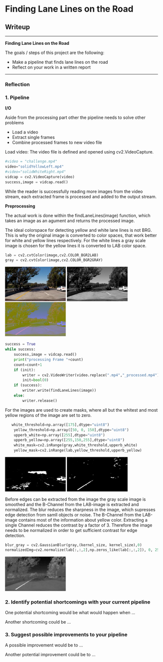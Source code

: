 # **Finding Lane Lines on the Road** 

## Writeup

---

**Finding Lane Lines on the Road**

The goals / steps of this project are the following:
* Make a pipeline that finds lane lines on the road
* Reflect on your work in a written report


[//]: # (Image References)

[image1]: ./examples/grayscale.jpg "Grayscale"

---

### Reflection

### 1. Pipeline

**I/O**

Aside from the processing part other the pipeline needs to solve other problems
  - Load a video
  - Extract single frames
  - Combine processed frames to new video file

Load video:
The video file is defined and opened using cv2.VideoCapture.
```python
#video = "challenge.mp4"
video="solidYellowLeft.mp4"
#video="solidWhiteRight.mp4"
vidcap = cv2.VideoCapture(video)
success,image = vidcap.read()
```
While the reader is successfully reading more images from the video stream, each extracted frame is processed and added to the output stream. 

**Preprocessing**

The actual work is done within the findLaneLines(image) function, which takes an image as an agument and returns the processed image.

The ideal colorspace for detecting yellow and white lane lines is not BRG. This is why the original image is converted to color spaces, that work better for white and yellow lines respectively. For the white lines a gray scale image is chosen for the yellow lines it is converted to LAB color space.
```python
lab = cv2.cvtColor(image,cv2.COLOR_BGR2LAB)
gray = cv2.cvtColor(image,cv2.COLOR_BGR2GRAY)
```
<img src="frame139/frame139.jpg" width="200" alt="Original Image" />  <img src="frame139/frame139gray.jpg" width="200" alt="Gray Image" />  <img src="frame139/frame139lab.jpg" width="200" alt="LAB Image" />


```python
success = True
while success:
    success,image = vidcap.read()
    print("processing Frame "+count)
    count=count+1
    if (init):
        writer = cv2.VideoWriter(video.replace(".mp4","_processed.mp4"),fourcc, fps, (image.shape[1],image.shape[0]))
        init=bool(0)
    if (success):
        writer.write(findLaneLines(image))
    else:
        writer.release()
```
For the images are used to create masks, where all but the whitest and most yellow regions of the image are set to zero.
```python
   white_threshold=np.array([175],dtype="uint8")
    yellow_threshold=np.array([50, 0, 150],dtype="uint8")
    upperb_white=np.array([255],dtype="uint8")
    upperb_yellow=np.array([255,150,255],dtype="uint8")
    white_mask=cv2.inRange(gray,white_threshold,upperb_white)
    yellow_mask=cv2.inRange(lab,yellow_threshold,upperb_yellow)
```

<img src="frame139/frame139white_mask.jpg" width="200" alt="White Mask" />  <img src="frame139/frame139yellow_mask.jpg" width="200" alt="Yellow Mask" /> 

Before edges can be extracted from the image the gray scale image is smoothed and the B-Channel from the LAB-image is extracted and normalized. The blur reduces the sharpness in the image, which supresses edge detection from samll objects or noise. The B-Channel from the LAB-image contains most of the information about yellow color. Extracting a single Channel reduces the contrast by a factor of 3. Therefore the image needs to be normalized in order to get sufficient contrast for edge detection.

```python
blur_gray = cv2.GaussianBlur(gray,(kernel_size, kernel_size),0)
normalizedImg=cv2.normalize(lab[:,:,2],np.zeros_like(lab[:,:,2]), 0, 255, cv2.NORM_MINMAX)
```
<img src="frame139/frame139normalized.jpg" width="200" alt="Normalized Image" /> 


### 2. Identify potential shortcomings with your current pipeline


One potential shortcoming would be what would happen when ... 

Another shortcoming could be ...


### 3. Suggest possible improvements to your pipeline

A possible improvement would be to ...

Another potential improvement could be to ...
